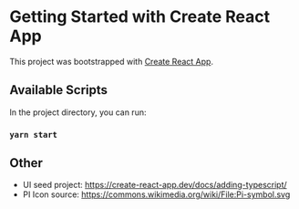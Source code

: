 # Getting Started with Create React App

This project was bootstrapped with [Create React App](https://github.com/facebook/create-react-app).

## Available Scripts

In the project directory, you can run:

### `yarn start`

## Other

- UI seed project: https://create-react-app.dev/docs/adding-typescript/
- PI Icon source: https://commons.wikimedia.org/wiki/File:Pi-symbol.svg
